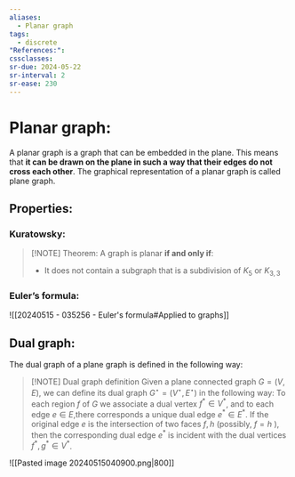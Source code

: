 ```yaml
---
aliases:
  - Planar graph
tags:
  - discrete
"References:": 
cssclasses: 
sr-due: 2024-05-22
sr-interval: 2
sr-ease: 230
---
```

# Planar graph: 
A planar graph is a graph that can be embedded in the plane. This means that **it can be drawn on the plane in such a way that their edges do not cross each other**. 
The graphical representation of a planar graph is called plane graph. 

## Properties:
### Kuratowsky: 

> [!NOTE] Theorem:
> A graph is planar **if and only if**: 
> + It does not contain a subgraph that is a subdivision of $K_5$ or $K_{3,3}$

### Euler’s formula: 
![[20240515 - 035256 - Euler's formula#Applied to graphs]]

## Dual graph: 
The dual graph of a plane graph is defined in the following way: 

> [!NOTE] Dual graph definition
> Given a plane connected graph $G=(V, E)$, we can define its dual graph $G^{\star}=\left(V^{\star}, E^{\star}\right)$ in the following way: To each region $f$ of $G$ we associate a dual vertex $f^* \in V^*$, and to each edge $e \in E$,there corresponds a unique dual edge $e^* \in E^*$. If the original edge $e$ is the intersection of two faces $f, h$ (possibly, $f=h$ ), then the corresponding dual edge $e^*$ is incident with the dual vertices $f^*, g^* \in V^*$.

![[Pasted image 20240515040900.png|800]]